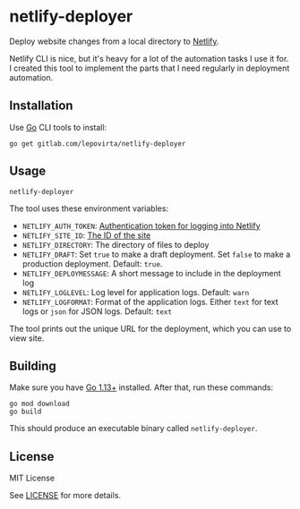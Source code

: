 # netlify-deployer

Deploy website changes from a local directory to [Netlify](http://netlify.com/).

Netlify CLI is nice, but it's heavy for a lot of the automation tasks I use it for.
I created this tool to implement the parts that I need regularly in deployment automation.

## Installation

Use [Go](https://golang.org/) CLI tools to install:

```
go get gitlab.com/lepovirta/netlify-deployer
```

## Usage

```
netlify-deployer
```

The tool uses these environment variables:

* `NETLIFY_AUTH_TOKEN`: [Authentication token for logging into Netlify](https://docs.netlify.com/cli/get-started/#obtain-a-token-in-the-netlify-ui)
* `NETLIFY_SITE_ID`: [The ID of the site](https://docs.netlify.com/cli/get-started/#link-with-an-environment-variable)
* `NETLIFY_DIRECTORY`: The directory of files to deploy
* `NETLIFY_DRAFT`: Set `true` to make a draft deployment. Set `false` to make a production deployment. Default: `true`.
* `NETLIFY_DEPLOYMESSAGE`: A short message to include in the deployment log
* `NETLIFY_LOGLEVEL`: Log level for application logs. Default: `warn`
* `NETLIFY_LOGFORMAT`: Format of the application logs. Either `text` for text logs or `json` for JSON logs. Default: `text`

The tool prints out the unique URL for the deployment, which you can use to view site.

## Building

Make sure you have [Go 1.13+](https://golang.org/dl/) installed.
After that, run these commands:

```
go mod download
go build
```

This should produce an executable binary called `netlify-deployer`.

## License

MIT License

See [LICENSE](LICENSE) for more details.
